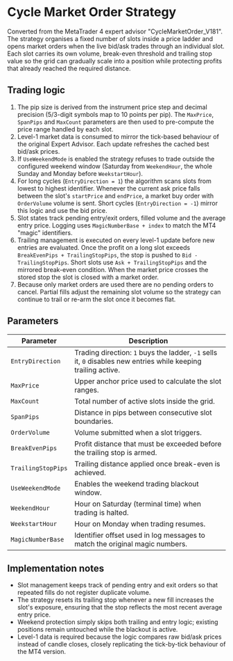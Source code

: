 # Cycle Market Order Strategy

Converted from the MetaTrader 4 expert advisor "CycleMarketOrder_V181". The strategy organises a fixed number of slots inside a price ladder and opens market orders when the live bid/ask trades through an individual slot. Each slot carries its own volume, break-even threshold and trailing stop value so the grid can gradually scale into a position while protecting profits that already reached the required distance.

## Trading logic

1. The pip size is derived from the instrument price step and decimal precision (5/3-digit symbols map to 10 points per pip). The `MaxPrice`, `SpanPips` and `MaxCount` parameters are then used to pre-compute the price range handled by each slot.
2. Level-1 market data is consumed to mirror the tick-based behaviour of the original Expert Advisor. Each update refreshes the cached best bid/ask prices.
3. If `UseWeekendMode` is enabled the strategy refuses to trade outside the configured weekend window (Saturday from `WeekendHour`, the whole Sunday and Monday before `WeekstartHour`).
4. For long cycles (`EntryDirection = 1`) the algorithm scans slots from lowest to highest identifier. Whenever the current ask price falls between the slot's `startPrice` and `endPrice`, a market buy order with `OrderVolume` volume is sent. Short cycles (`EntryDirection = -1`) mirror this logic and use the bid price.
5. Slot states track pending entry/exit orders, filled volume and the average entry price. Logging uses `MagicNumberBase + index` to match the MT4 "magic" identifiers.
6. Trailing management is executed on every level-1 update before new entries are evaluated. Once the profit on a long slot exceeds `BreakEvenPips + TrailingStopPips`, the stop is pushed to `Bid - TrailingStopPips`. Short slots use `Ask + TrailingStopPips` and the mirrored break-even condition. When the market price crosses the stored stop the slot is closed with a market order.
7. Because only market orders are used there are no pending orders to cancel. Partial fills adjust the remaining slot volume so the strategy can continue to trail or re-arm the slot once it becomes flat.

## Parameters

| Parameter | Description |
|-----------|-------------|
| `EntryDirection` | Trading direction: `1` buys the ladder, `-1` sells it, `0` disables new entries while keeping trailing active. |
| `MaxPrice` | Upper anchor price used to calculate the slot ranges. |
| `MaxCount` | Total number of active slots inside the grid. |
| `SpanPips` | Distance in pips between consecutive slot boundaries. |
| `OrderVolume` | Volume submitted when a slot triggers. |
| `BreakEvenPips` | Profit distance that must be exceeded before the trailing stop is armed. |
| `TrailingStopPips` | Trailing distance applied once break-even is achieved. |
| `UseWeekendMode` | Enables the weekend trading blackout window. |
| `WeekendHour` | Hour on Saturday (terminal time) when trading is halted. |
| `WeekstartHour` | Hour on Monday when trading resumes. |
| `MagicNumberBase` | Identifier offset used in log messages to match the original magic numbers. |

## Implementation notes

* Slot management keeps track of pending entry and exit orders so that repeated fills do not register duplicate volume.
* The strategy resets its trailing stop whenever a new fill increases the slot's exposure, ensuring that the stop reflects the most recent average entry price.
* Weekend protection simply skips both trailing and entry logic; existing positions remain untouched while the blackout is active.
* Level-1 data is required because the logic compares raw bid/ask prices instead of candle closes, closely replicating the tick-by-tick behaviour of the MT4 version.

